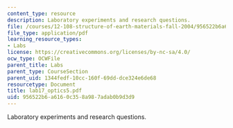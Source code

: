 ```yaml
---
content_type: resource
description: Laboratory experiments and research questions.
file: /courses/12-108-structure-of-earth-materials-fall-2004/956522b6a6160c358a987adab0b9d3d9_lab17_optics5.pdf
file_type: application/pdf
learning_resource_types:
- Labs
license: https://creativecommons.org/licenses/by-nc-sa/4.0/
ocw_type: OCWFile
parent_title: Labs
parent_type: CourseSection
parent_uid: 1344fedf-10cc-160f-69dd-dce324e6de68
resourcetype: Document
title: lab17_optics5.pdf
uid: 956522b6-a616-0c35-8a98-7adab0b9d3d9
---
```

Laboratory experiments and research questions.
